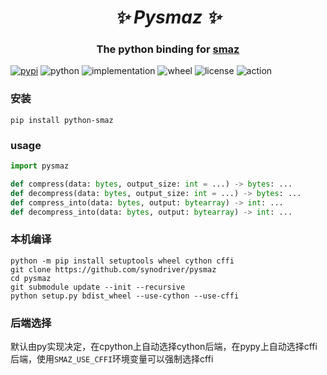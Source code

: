<h1 align="center"><i>✨ Pysmaz ✨ </i></h1>

<h3 align="center">The python binding for <a href="https://github.com/antirez/smaz">smaz</a> </h3>

[![pypi](https://img.shields.io/pypi/v/python-smaz.svg)](https://pypi.org/project/python-smaz/)
![python](https://img.shields.io/pypi/pyversions/python-smaz)
![implementation](https://img.shields.io/pypi/implementation/python-smaz)
![wheel](https://img.shields.io/pypi/wheel/python-smaz)
![license](https://img.shields.io/github/license/synodriver/pysmaz.svg)
![action](https://img.shields.io/github/workflow/status/synodriver/pysmaz/build%20wheel)

### 安装

```
pip install python-smaz
```

###  usage
```python
import pysmaz

def compress(data: bytes, output_size: int = ...) -> bytes: ...
def decompress(data: bytes, output_size: int = ...) -> bytes: ...
def compress_into(data: bytes, output: bytearray) -> int: ...
def decompress_into(data: bytes, output: bytearray) -> int: ...
```

### 本机编译
```
python -m pip install setuptools wheel cython cffi
git clone https://github.com/synodriver/pysmaz
cd pysmaz
git submodule update --init --recursive
python setup.py bdist_wheel --use-cython --use-cffi
```

### 后端选择
默认由py实现决定，在cpython上自动选择cython后端，在pypy上自动选择cffi后端，使用```SMAZ_USE_CFFI```环境变量可以强制选择cffi
